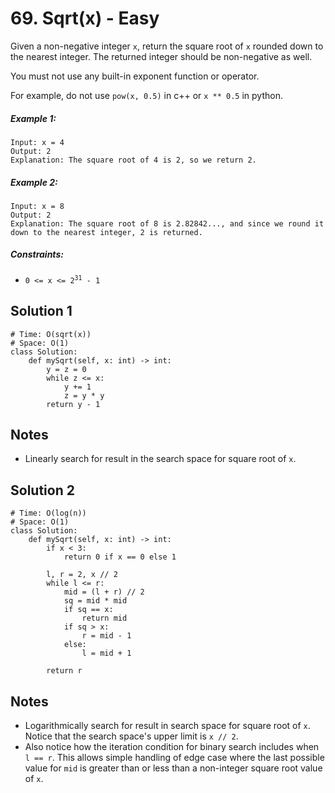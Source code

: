 # 69. Sqrt(x) - Easy

Given a non-negative integer `x`, return the square root of `x` rounded down to the nearest integer. The returned integer should be non-negative as well.

You must not use any built-in exponent function or operator.

For example, do not use `pow(x, 0.5)` in c++ or `x ** 0.5` in python.


##### Example 1:

```
Input: x = 4
Output: 2
Explanation: The square root of 4 is 2, so we return 2.
```

##### Example 2:

```
Input: x = 8
Output: 2
Explanation: The square root of 8 is 2.82842..., and since we round it down to the nearest integer, 2 is returned.
```

##### Constraints:

- <code>0 <= x <= 2<sup>31</sup> - 1</code>

## Solution 1

```
# Time: O(sqrt(x))
# Space: O(1)
class Solution:
    def mySqrt(self, x: int) -> int:
        y = z = 0
        while z <= x:
            y += 1
            z = y * y
        return y - 1
```

## Notes
- Linearly search for result in the search space for square root of `x`.

## Solution 2

```
# Time: O(log(n))
# Space: O(1)
class Solution:
    def mySqrt(self, x: int) -> int:
        if x < 3:
            return 0 if x == 0 else 1
        
        l, r = 2, x // 2
        while l <= r:
            mid = (l + r) // 2
            sq = mid * mid
            if sq == x:
                return mid
            if sq > x:
                r = mid - 1
            else:
                l = mid + 1
        
        return r
```

## Notes
- Logarithmically search for result in search space for square root of `x`. Notice that the search space's upper limit is `x // 2`.
- Also notice how the iteration condition for binary search includes when `l == r`. This allows simple handling of edge case where the last possible value for `mid` is greater than or less than a non-integer square root value of `x`.